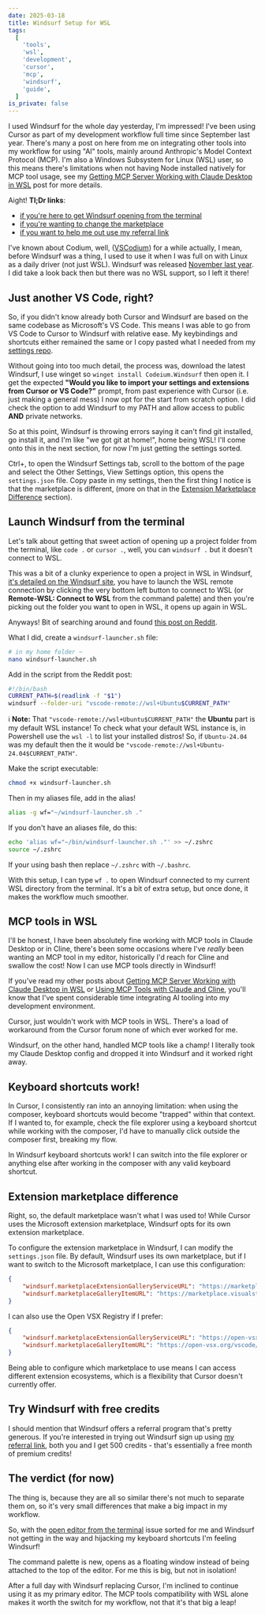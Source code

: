 ```yaml
---
date: 2025-03-18
title: Windsurf Setup for WSL
tags:
  [
    'tools',
    'wsl',
    'development',
    'cursor',
    'mcp',
    'windsurf',
    'guide',
  ]
is_private: false
---
```


I used Windsurf for the whole day yesterday, I'm impressed! I've been
using Cursor as part of my development workflow full time since
September last year. There's many a post on here from me on
integrating other tools into my workflow for using "AI" tools, mainly
around Anthropic's Model Context Protocol (MCP). I'm also a Windows
Subsystem for Linux (WSL) user, so this means there's limitations when
not having Node installed natively for MCP tool usage, see my
[Getting MCP Server Working with Claude Desktop in WSL](https://scottspence.com/posts/getting-mcp-server-working-with-claude-desktop-in-wsl)
post for more details.

Aight! **Tl;Dr links**:

- [if you're here to get Windsurf opening from the terminal](#launch-windsurf-from-the-terminal)
- [if you're wanting to change the marketplace](#extension-marketplace-difference)
- [if you want to help me out use my referral link](https://codeium.com/refer?referral_code=h614xrra4wre57bd)

I've known about Codium, well, ([VSCodium](https://vscodium.com)) for
a while actually, I mean, before Windsurf was a thing, I used to use
it when I was full on with Linux as a daily driver (not just WSL).
Windsurf was released
[November last year](https://codeium.com/blog/windsurf-launch). I did
take a look back then but there was no WSL support, so I left it
there!

## Just another VS Code, right?

So, if you didn't know already both Cursor and Windsurf are based on
the same codebase as Microsoft's VS Code. This means I was able to go
from VS Code to Cursor to Windsurf with relative ease. My keybindings
and shortcuts either remained the same or I copy pasted what I needed
from my [settings repo](https://github.com/spences10/settings).

Without going into too much detail, the process was, download the
latest Windsurf, I use winget so `winget install Codeium.Windsurf`
then open it. I get the expected **"Would you like to import your
settings and extensions from Cursor or VS Code?"** prompt, from past
experience with Cursor (i.e. just making a general mess) I now opt for
the start from scratch option. I did check the option to add Windsurf
to my PATH and allow access to public **AND** private networks.

So at this point, Windsurf is throwing errors saying it can't find git
installed, go install it, and I'm like "we got git at home!", home
being WSL! I'll come onto this in the next section, for now I'm just
getting the settings sorted.

Ctrl+, to open the Windsurf Settings tab, scroll to the bottom of the
page and select the Other Settings, View Settings option, this opens
the `settings.json` file. Copy paste in my settings, then the first
thing I notice is that the marketplace is different, (more on that in
the
[Extension Marketplace Difference](#extension-marketplace-difference)
section).

## Launch Windsurf from the terminal

Let's talk about getting that sweet action of opening up a project
folder from the terminal, like `code .` or `cursor .`, well, you can
`windsurf .` but it doesn't connect to WSL.

This was a bit of a clunky experience to open a project in WSL in
Windsurf,
[it's detailed on the Windsurf site](https://docs.codeium.com/windsurf/advanced#wsl-beta),
you have to launch the WSL remote connection by clicking the very
bottom left button to connect to WSL (or **Remote-WSL: Connect to
WSL** from the command palette) and then you're picking out the folder
you want to open in WSL, it opens up again in WSL.

Anyways! Bit of searching around and found
[this post on Reddit](https://www.reddit.com/r/Codeium/comments/1jbz4j3/i_figured_out_how_to_open_a_wsl_folder_from_the).

What I did, create a `windsurf-launcher.sh` file:

```bash
# in my home folder ~
nano windsurf-launcher.sh
```

Add in the script from the Reddit post:

<!-- cspell:ignore readlink -->

```bash
#!/bin/bash
CURRENT_PATH=$(readlink -f "$1")
windsurf --folder-uri "vscode-remote://wsl+Ubuntu$CURRENT_PATH"
```

ℹ️ **Note:** That `"vscode-remote://wsl+Ubuntu$CURRENT_PATH"` the
**Ubuntu** part is my default WSL instance! To check what your default
WSL instance is, in Powershell use the `wsl -l` to list your installed
distros! So, if `Ubuntu-24.04` was my default then the it would be
`"vscode-remote://wsl+Ubuntu-24.04$CURRENT_PATH"`.

Make the script executable:

```bash
chmod +x windsurf-launcher.sh
```

Then in my aliases file, add in the alias!

```bash
alias -g wf="~/windsurf-launcher.sh ."
```

If you don't have an aliases file, do this:

```bash
echo 'alias wf="~/bin/windsurf-launcher.sh ."' >> ~/.zshrc
source ~/.zshrc
```

If your using bash then replace `~/.zshrc` with `~/.bashrc`.

With this setup, I can type `wf .` to open Windsurf connected to my
current WSL directory from the terminal. It's a bit of extra setup,
but once done, it makes the workflow much smoother.

## MCP tools in WSL

I'll be honest, I have been absolutely fine working with MCP tools in
Claude Desktop or in Cline, there's been some occasions where I've
_really_ been wanting an MCP tool in my editor, historically I'd reach
for Cline and swallow the cost! Now I can use MCP tools directly in
Windsurf!

If you've read my other posts about
[Getting MCP Server Working with Claude Desktop in WSL](https://scottspence.com/posts/getting-mcp-server-working-with-claude-desktop-in-wsl)
or
[Using MCP Tools with Claude and Cline](https://scottspence.com/posts/using-mcp-tools-with-claude-and-cline),
you'll know that I've spent considerable time integrating AI tooling
into my development environment.

Cursor, just wouldn't work with MCP tools in WSL. There's a load of
workaround from the Cursor forum none of which ever worked for me.

Windsurf, on the other hand, handled MCP tools like a champ! I
literally took my Claude Desktop config and dropped it into Windsurf
and it worked right away.

## Keyboard shortcuts work!

In Cursor, I consistently ran into an annoying limitation: when using
the composer, keyboard shortcuts would become "trapped" within that
context. If I wanted to, for example, check the file explorer using a
keyboard shortcut while working with the composer, I'd have to
manually click outside the composer first, breaking my flow.

In Windsurf keyboard shortcuts work! I can switch into the file
explorer or anything else after working in the composer with any valid
keyboard shortcut.

## Extension marketplace difference

Right, so, the default marketplace wasn't what I was used to! While
Cursor uses the Microsoft extension marketplace, Windsurf opts for its
own extension marketplace.

To configure the extension marketplace in Windsurf, I can modify the
`settings.json` file. By default, Windsurf uses its own marketplace,
but if I want to switch to the Microsoft marketplace, I can use this
configuration:

```json
{
	"windsurf.marketplaceExtensionGalleryServiceURL": "https://marketplace.visualstudio.com/_apis/public/gallery",
	"windsurf.marketplaceGalleryItemURL": "https://marketplace.visualstudio.com/item"
}
```

I can also use the Open VSX Registry if I prefer:

```json
{
	"windsurf.marketplaceExtensionGalleryServiceURL": "https://open-vsx.org/vscode/gallery",
	"windsurf.marketplaceGalleryItemURL": "https://open-vsx.org/vscode/item"
}
```

Being able to configure which marketplace to use means I can access
different extension ecosystems, which is a flexibility that Cursor
doesn't currently offer.

## Try Windsurf with free credits

I should mention that Windsurf offers a referral program that's pretty
generous. If you're interested in trying out Windsurf sign up using
[my referral link](https://codeium.com/refer?referral_code=h614xrra4wre57bd),
both you and I get 500 credits - that's essentially a free month of
premium credits!

## The verdict (for now)

The thing is, because they are all so similar there's not much to
separate them on, so it's very small differences that make a big
impact in my workflow.

So, with the
[open editor from the terminal](#launch-windsurf-from-the-terminal)
issue sorted for me and Windsurf not getting in the way and hijacking
my keyboard shortcuts I'm feeling Windsurf!

The command palette is new, opens as a floating window instead of
being attached to the top of the editor. For me this is big, but not
in isolation!

After a full day with Windsurf replacing Cursor, I'm inclined to
continue using it as my primary editor. The MCP tools compatibility
with WSL alone makes it worth the switch for my workflow, not that
it's that big a leap!
